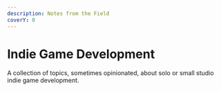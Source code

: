 ```yaml
---
description: Notes from the Field
coverY: 0
---
```


# Indie Game Development

A collection of topics, sometimes opinionated, about solo or small studio indie game development.
